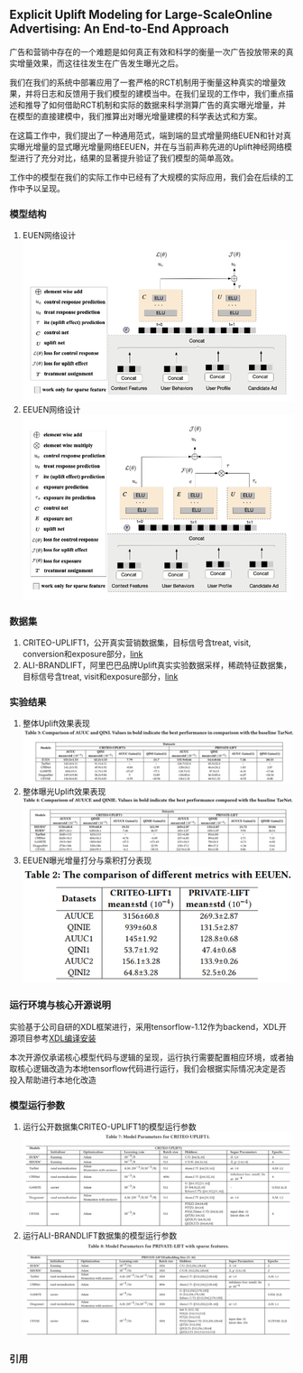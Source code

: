 ## Explicit Uplift Modeling for Large-ScaleOnline Advertising: An End-to-End Approach

广告和营销中存在的一个难题是如何真正有效和科学的衡量一次广告投放带来的真实增量效果，而这往往发生在广告发生曝光之后。

我们在我们的系统中部署应用了一套严格的RCT机制用于衡量这种真实的增量效果，并将日志和反馈用于我们模型的建模当中。在我们呈现的工作中，我们重点描述和推导了如何借助RCT机制和实际的数据来科学测算广告的真实曝光增量，并在模型的直接建模中，我们推算出对曝光增量建模的科学表达式和方案。

在这篇工作中，我们提出了一种通用范式，端到端的显式增量网络EUEN和针对真实曝光增量的显式曝光增量网络EEUEN，并在与当前声称先进的Uplift神经网络模型进行了充分对比，结果的显著提升验证了我们模型的简单高效。

工作中的模型在我们的实际工作中已经有了大规模的实际应用，我们会在后续的工作中予以呈现。

### 模型结构

1. EUEN网络设计
![euen](image/uplift_fig01.png)
2. EEUEN网络设计
![eeuen](image/uplift_fig02.png)

### 数据集

1. CRITEO-UPLIFT1，公开真实营销数据集，目标信号含treat, visit, conversion和exposure部分，[link](https://ailab.criteo.com/criteo-uplift-prediction-dataset/)
2. ALI-BRANDLIFT，阿里巴巴品牌Uplift真实实验数据采样，稀疏特征数据集，目标信号含treat, visit和exposure部分，[link](https://tianchi.aliyun.com/dataset/dataDetail?dataId=94883)

### 实验结果

1. 整体Uplift效果表现
![m1](image/metric1.png)
2. 整体曝光Uplift效果表现
![m2](image/metric2.png)
3. EEUEN曝光增量打分与乘积打分表现
![m3](image/metric3.png)

### 运行环境与核心开源说明

实验基于公司自研的XDL框架进行，采用tensorflow-1.12作为backend，XDL开源项目参考[XDL编译安装](https://github.com/alibaba/x-deeplearning/wiki/%E7%BC%96%E8%AF%91%E5%AE%89%E8%A3%85)

本次开源仅承诺核心模型代码与逻辑的呈现，运行执行需要配置相应环境，或者抽取核心逻辑改造为本地tensorflow代码进行运行，我们会根据实际情况决定是否投入帮助进行本地化改造

### 模型运行参数
1. 运行公开数据集CRITEO-UPLIFT1的模型运行参数
![criteo](image/run_for_criteo.png)
2. 运行ALI-BRANDLIFT数据集的模型运行参数
![ali_brandlift](image/run_for_ali_brandlift.png)

### 引用
